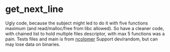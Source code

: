 # get_next_line

Ugly code, because the subject might led to do it with five functions maximum (and read/malloc/free from libc allowed).
So have a cleaner code, with chained list to hold multiple files descriptor, with max 5 functions was a pain.
Tests files and main is from [ncolomer](https://github.com/Glagan/42-get_next_line)
Support dev/random, but can may lose data on binaries.

